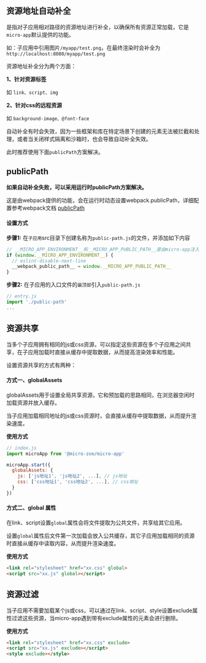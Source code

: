 ## 资源地址自动补全

是指对子应用相对路径的资源地址进行补全，以确保所有资源正常加载，它是`micro-app`默认提供的功能。

如：子应用中引用图片`/myapp/test.png`，在最终渲染时会补全为`http://localhost:8080/myapp/test.png`

资源地址补全分为两个方面：

**1、针对资源标签**

如 `link、script、img`

**2、针对css的远程资源**

如 `background-image、@font-face`

<!-- 资源地址补全功能和沙箱、样式隔离绑定，当这两个功能被关闭时会受到影响。

当关闭样式隔离或沙箱时，所有资源地址补全功能都将失效。 -->

自动补全有时会失效，因为一些框架和库在特定场景下创建的元素无法被拦截和处理，或者当关闭样式隔离和沙箱时，也会导致自动补全失效。

此时推荐使用下面`publicPath`方案解决。


## publicPath
**如果自动补全失败，可以采用运行时publicPath方案解决。**

这是由webpack提供的功能，会在运行时动态设置webpack.publicPath，详细配置参考webpack文档 [publicPath](https://webpack.docschina.org/guides/public-path/#on-the-fly)

#### 设置方式

**步骤1:** 在`子应用`src目录下创建名称为`public-path.js`的文件，并添加如下内容
```js
// __MICRO_APP_ENVIRONMENT__和__MICRO_APP_PUBLIC_PATH__是由micro-app注入的全局变量
if (window.__MICRO_APP_ENVIRONMENT__) {
  // eslint-disable-next-line
  __webpack_public_path__ = window.__MICRO_APP_PUBLIC_PATH__
}
```

**步骤2:** 在子应用的入口文件的`最顶部`引入`public-path.js`
```js
// entry.js
import './public-path'
...
```

## 资源共享
当多个子应用拥有相同的js或css资源，可以指定这些资源在多个子应用之间共享，在子应用加载时直接从缓存中提取数据，从而提高渲染效率和性能。

设置资源共享的方式有两种：
#### 方式一、globalAssets
globalAssets用于设置全局共享资源，它和预加载的思路相同，在浏览器空闲时加载资源并放入缓存。

当子应用加载相同地址的js或css资源时，会直接从缓存中提取数据，从而提升渲染速度。

**使用方式**
```js
// index.js
import microApp from '@micro-zoe/micro-app'

microApp.start({
  globalAssets: {
    js: ['js地址1', 'js地址2', ...], // js地址
    css: ['css地址1', 'css地址2', ...], // css地址
  }
})
```

#### 方式二、global 属性
在link、script设置`global`属性会将文件提取为公共文件，共享给其它应用。

设置`global`属性后文件第一次加载会放入公共缓存，其它子应用加载相同的资源时直接从缓存中读取内容，从而提升渲染速度。

**使用方式**
```html
<link rel="stylesheet" href="xx.css" global>
<script src="xx.js" global></script>
```

## 资源过滤
当子应用不需要加载某个js或css，可以通过在link、script、style设置exclude属性过滤这些资源，当micro-app遇到带有exclude属性的元素会进行删除。

**使用方式**
```html
<link rel="stylesheet" href="xx.css" exclude>
<script src="xx.js" exclude></script>
<style exclude></style>
```
